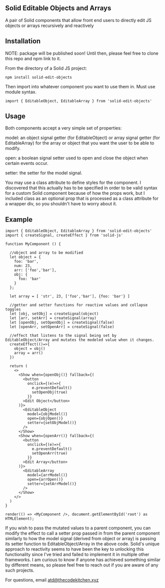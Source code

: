 ## Solid Editable Objects and Arrays

A pair of Solid components that allow front end users to directly edit JS objects or arrays recursively and reactively

## Installation

NOTE: package will be published soon! Until then, please feel free to clone this repo and npm link to it.

From the directory of a Solid JS project:

```
npm install solid-edit-objects
```
Then import into whatever component you want to use them in. Must use module syntax.

```
import { EditableObject, EditableArray } from 'solid-edit-objects'
```

## Usage

Both components accept a very simple set of properties:

model: an object signal getter (for EditableObject) or array signal getter (for EditableArray) for the array or object that you want the user to be able to modify.

open: a boolean signal setter used to open and close the object when certain events occur.

setter: the setter for the model signal.

You may use a class attribute to define styles for the component. I discovered that this actually has to be specified in order to be valid syntax for a custom Solid component because of how the props work, but I included class as an optional prop that is processed as a class attribute for a wrapper div, so you shouldn't have to worry about it.

## Example

```
import { EditableObject, EditableArray } from 'solid-edit-objects'
import { createSignal, createEffect } from 'solid-js'

function MyComponent () {

  //object and array to be modified
  let object = {
    foo: 'bar',
    num: 23,
    arr: ['foo','bar'],
    obj: {
      foo: 'bar'
    }
  };
  
  let array = [ 'str', 23, ['foo','bar'], {foo: 'bar'} ]
  
  //getter and setter functions for reactive values and collapse toggles
  let [obj, setObj] = createSignal(object)
  let [arr, setArr] = createSignal(array)
  let [openObj, setOpenObj] = createSignal(false)
  let [openArr, setOpenArr] = createSignal(false)
  
  //effect that listens to the signal being set by EditableObject/Array and mutates the modeled value when it changes.
  createEffect(()=>{
    object = obj()
    array = arr()
  })
  
  return (
    <>
      <Show when={openObj()} fallback={(
        <button
          onclick={(e)=>{
            e.preventDefault()
            setOpenObj(true)
          }}
        >Edit Object</button>
      )}>
        <EditableObject 
          model={objModel()}
          open={objOpen()}
          setter={setObjModel()}
        />
      </Show>
      <Show when={openArr()} fallback={(
        <button
          onclick={(e)=>{
            e.preventDefault()
            setOpenArr(true)
          }}
        >Edit Array</button>
      )}>
        <EditableArray 
          model={arrModel()}
          open={arrOpen()}
          setter={setArrModel()}
        />
      </Show>
    </>
  )
}

render(() => <MyComponent />, document.getElementById('root') as HTMLElement);
```

If you wish to pass the mutated values to a parent component, you can modify the effect to call a setter prop passed in from the parent component similarly to how the model signal (derived from object or array) is passing its setter function to EditableObject/Array in the above code. Solid's unique approach to reactivity seems to have been the key to unlocking this functionality since I've tried and failed to implement it in multiple other frameworks. I am curious to know if anyone has achieved something similar by different means, so please feel free to reach out if you are aware of any such projects.

For questions, email atd@thecodekitchen.xyz
